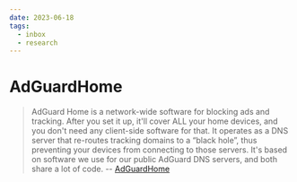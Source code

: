 ```yaml
---
date: 2023-06-18
tags:
  - inbox
  - research
---
```


# AdGuardHome

> AdGuard Home is a network-wide software for blocking ads and tracking. After
> you set it up, it'll cover ALL your home devices, and you don't need any
> client-side software for that. It operates as a DNS server that re-routes
> tracking domains to a “black hole”, thus preventing your devices from
> connecting to those servers. It's based on software we use for our public
> AdGuard DNS servers, and both share a lot of code.
> -- [AdGuardHome](https://github.com/AdguardTeam/AdGuardHome)
